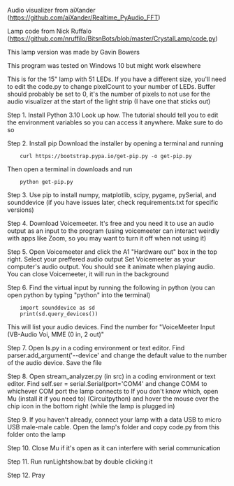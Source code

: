 
Audio visualizer from aiXander (https://github.com/aiXander/Realtime_PyAudio_FFT)

Lamp code from Nick Ruffalo (https://github.com/nruffilo/BitsnBots/blob/master/CrystalLamp/code.py)

This lamp version was made by Gavin Bowers

This program was tested on Windows 10 but might work elsewhere

This is for the 15" lamp with 51 LEDs. If you have a different size, you'll need to edit the code.py to change pixelCount to your number of LEDs. Buffer should probably be set to 0, it's the number of pixels to not use for the audio visualizer at the start of the light strip (I have one that sticks out)

Step 1. 
	Install Python 3.10
	Look up how. The tutorial should tell you to edit the environment variables so you can access it anywhere. Make sure to do so

Step 2. 
	Install pip
	Download the installer by opening a terminal and running
		
		curl https://bootstrap.pypa.io/get-pip.py -o get-pip.py

Then open a terminal in downloads and run
	
		python get-pip.py

Step 3. 
	Use pip to install numpy, matplotlib, scipy, pygame, pySerial, and sounddevice 
	(if you have issues later, check requirements.txt for specific versions)

Step 4.
	Download Voicemeeter. It's free and you need it to use an audio output as an input to the program 
	(using voicemeeter can interact weirdly with apps like Zoom, so you may want to turn it off when not using it)

Step 5. 
	Open Voicemeeter and click the A1 "Hardware out" box in the top right. Select your preffered audio output 
	Set Voicemeeter as your computer's audio output. You should see it animate when playing audio. You can close Voicemeeter, it will run in the background

Step 6.
	Find the virtual input by running the following in python (you can open python by typing "python" into the terminal)
		
		import sounddevice as sd
		print(sd.query_devices())

This will list your audio devices. Find the number for "VoiceMeeter Input (VB-Audio Voi, MME (0 in, 2 out)"

Step 7. 
	Open ls.py in a coding environment or text editor. Find 
		parser.add_argument('--device'
	and change the default value to the number of the audio device. Save the file

Step 8. 
	Open stream_analyzer.py (in src) in a coding environment or text editor. Find 
		self.ser = serial.Serial(port='COM4'
	and change COM4 to whichever COM port the lamp connects to
	If you don't know which, open Mu (install it if you need to) (Circuitpython) and hover the mouse over the chip icon in the bottom right (while the lamp is plugged in)

Step 9. 
	If you haven't already, connect your lamp with a data USB to micro USB male-male cable. Open the lamp's folder and copy code.py from this folder onto the lamp

Step 10.
	Close Mu if it's open as it can interfere with serial communication

Step 11. 
	Run runLightshow.bat by double clicking it

Step 12. 
	Pray
